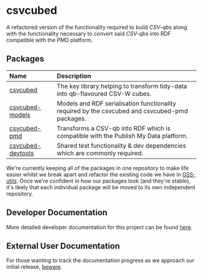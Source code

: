 # csvcubed

A refactored version of the functionality required to build *CSV-qb*s along with the functionality necessary to convert said *CSV-qb*s into RDF compatible with the PMD platform.

## Packages

| Name                                                                | Description                                                                         |
|:--------------------------------------------------------------------|:------------------------------------------------------------------------------------|
| [csvcubed](./csvcubed/csvcubed/README.md)                           | The key library helping to transform tidy-data into qb-flavoured CSV-W cubes.       |
| [csvcubed-models](./csvcubed-models/csvcubedmodels/README.md)       | Models and RDF serialisation functionality required by the csvcubed and csvcubed-pmd packages.  |
| [csvcubed-pmd](./csvcubed-pmd/csvcubedpmd/README.md)                | Transforms a CSV-qb into RDF which is compatible with the Publish My Data platform. |
| [csvcubed-devtools](./csvcubed-devtools/csvcubeddevtools/README.md) | Shared test functionality & dev dependencies which are commonly required.           |

We're currently keeping all of the packages in one repository to make life easier whilst we break apart and refactor the existing code we have in [GSS-utils](https://github.com/GSS-Cogs/gss-utils). Once we're confident in how our packages look (and they're stable), it's likely that each individual package will be moved to its own independent repository.

## Developer Documentation

More detailed developer documentation for this project can be found [here](./docs/developer.md).

## External User Documentation

For those wanting to track the documentation progress as we approach our initial release, [beware](https://gss-cogs.github.io/csvcubed-docs/external/).
